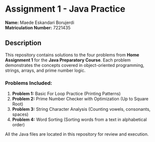# Assignment 1 - Java Practice

**Name:** Maede Eskandari Borujerdi  
**Matriculation Number:** 7221435  

## Description
This repository contains solutions to the four problems from **Home Assignment 1** for the **Java Preparatory Course**. Each problem demonstrates the concepts covered in object-oriented programming, strings, arrays, and prime number logic.

### Problems Included:
1. **Problem 1:** Basic For Loop Practice (Printing Patterns)
2. **Problem 2:** Prime Number Checker with Optimization (Up to Square Root)
3. **Problem 3:** String Character Analysis (Counting vowels, consonants, spaces)
4. **Problem 4:** Word Sorting (Sorting words from a text in alphabetical order)

All the Java files are located in this repository for review and execution.
